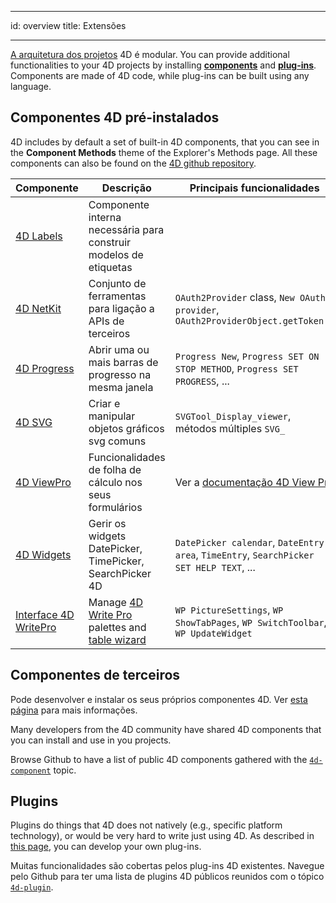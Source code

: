 - - -
id: overview title: Extensões
- - -

[A arquitetura dos projetos](../Project/architecture.md) 4D é modular. You can provide additional functionalities to your 4D projects by installing [**components**](Concepts/components.md) and [**plug-ins**](../Concepts/plug-ins.md). Components are made of 4D code, while plug-ins can be built using any language.


## Componentes 4D pré-instalados

4D includes by default a set of built-in 4D components, that you can see in the **Component Methods** theme of the Explorer's Methods page. All these components can also be found on the [4D github repository](https://github.com/4d).


| Componente                                                           | Descrição                                                                                                                                                                   | Principais funcionalidades                                                              |
| -------------------------------------------------------------------- | --------------------------------------------------------------------------------------------------------------------------------------------------------------------------- | --------------------------------------------------------------------------------------- |
| [4D Labels](https://github.com/4d/4D-Labels)                         | Componente interna necessária para construir modelos de etiquetas                                                                                                           |                                                                                         |
| [4D NetKit](https://github.com/4d/4D-NetKit)                         | Conjunto de ferramentas para ligação a APIs de terceiros                                                                                                                    | `OAuth2Provider` class, `New OAuth2 provider`, `OAuth2ProviderObject.getToken()`        |
| [4D Progress](https://github.com/4d/4D-Progress)                     | Abrir uma ou mais barras de progresso na mesma janela                                                                                                                       | `Progress New`, `Progress SET ON STOP METHOD`, `Progress SET PROGRESS`, ...             |
| [4D SVG](https://github.com/4d/4D-SVG)                               | Criar e manipular objetos gráficos svg comuns                                                                                                                               | `SVGTool_Display_viewer`, métodos múltiples `SVG_`                                      |
| [4D ViewPro](ViewPro/getting-started.md)                             | Funcionalidades de folha de cálculo nos seus formulários                                                                                                                    | Ver a [documentação 4D View Pro](ViewPro/getting-started.md)                            |
| [4D Widgets](https://github.com/4d/4D-Widgets)                       | Gerir os widgets DatePicker, TimePicker, SearchPicker 4D                                                                                                                    | `DatePicker calendar`, `DateEntry area`, `TimeEntry`, `SearchPicker SET HELP TEXT`, ... |
| [Interface 4D WritePro](https://github.com/4d/4D-WritePro-Interface) | Manage [4D Write Pro](https://doc.4d.com/4Dv20/4D/20/4D-Write-Pro-Reference.100-6229455.en.html) palettes and [table wizard](../WritePro/writeprointerface.md#table-wizard) | `WP PictureSettings`, `WP ShowTabPages`, `WP SwitchToolbar`, `WP UpdateWidget`          |


## Componentes de terceiros

Pode desenvolver e instalar os seus próprios componentes 4D. Ver [esta página](develop-components.md) para mais informações.

Many developers from the 4D community have shared 4D components that you can install and use in you projects.

Browse Github to have a list of public 4D components gathered with the [`4d-component`](https://github.com/topics/4d-component) topic.


## Plugins

Plugins do things that 4D does not natively (e.g., specific platform technology), or would be very hard to write just using 4D. As described in [this page](develop-plug-ins.md), you can develop your own plug-ins.

Muitas funcionalidades são cobertas pelos plug-ins 4D existentes. Navegue pelo Github para ter uma lista de plugins 4D públicos reunidos com o tópico [`4d-plugin`](https://github.com/topics/4d-plugin).



